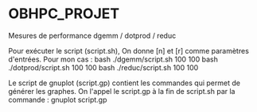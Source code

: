 # OBHPC_PROJET
Mesures de performance dgemm / dotprod / reduc

Pour exécuter le script (script.sh), On donne [n] et [r] comme paramètres d'entrées.
Pour mon cas : 
 bash ./dgemm/script.sh 100 100
 bash ./dotprod/script.sh 100 100
 bash ./reduc/script.sh 100 100
 
 Le script de gnuplot (script.gp) contient les commandes qui permet de générer les graphes.
 On l'appel le script.gp à la fin de script.sh par la commande :
  gnuplot script.gp
